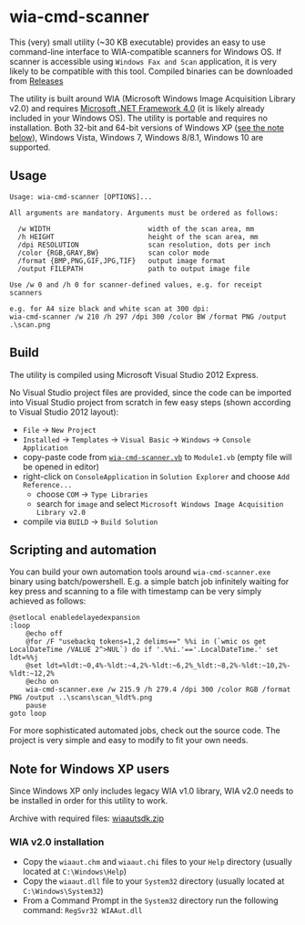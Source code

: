 # wia-cmd-scanner

This (very) small utility (~30 KB executable) provides an easy to use command-line interface to WIA-compatible scanners for Windows OS. If scanner is accessible using `Windows Fax and Scan` application, it is very likely to be compatible with this tool. Compiled binaries can be downloaded from [Releases](https://github.com/nagimov/wia-cmd-scanner/releases)

The utility is built around WIA (Microsoft Windows Image Acquisition Library v2.0) and requires [Microsoft .NET Framework 4.0](https://www.microsoft.com/en-us/download/details.aspx?id=17718) (it is likely already included in your Windows OS). The utility is portable and requires no installation. Both 32-bit and 64-bit versions of Windows XP ([see the note below](#note-for-windows-xp-users)), Windows Vista, Windows 7, Windows 8/8.1, Windows 10 are supported.

## Usage

```
Usage: wia-cmd-scanner [OPTIONS]...

All arguments are mandatory. Arguments must be ordered as follows:

  /w WIDTH                        width of the scan area, mm
  /h HEIGHT                       height of the scan area, mm
  /dpi RESOLUTION                 scan resolution, dots per inch
  /color {RGB,GRAY,BW}            scan color mode
  /format {BMP,PNG,GIF,JPG,TIF}   output image format
  /output FILEPATH                path to output image file

Use /w 0 and /h 0 for scanner-defined values, e.g. for receipt scanners

e.g. for A4 size black and white scan at 300 dpi:
wia-cmd-scanner /w 210 /h 297 /dpi 300 /color BW /format PNG /output .\scan.png
```

## Build

The utility is compiled using Microsoft Visual Studio 2012 Express.

No Visual Studio project files are provided, since the code can be imported into Visual Studio project from scratch in few easy steps (shown according to Visual Studio 2012 layout):

* `File` -> `New Project`
* `Installed` -> `Templates` -> `Visual Basic` -> `Windows` -> `Console Application`
* copy-paste code from [`wia-cmd-scanner.vb`](https://github.com/nagimov/wia-cmd-scanner/raw/master/wia-cmd-scanner.vb) to `Module1.vb` (empty file will be opened in editor)
* right-click on `ConsoleApplication` in `Solution Explorer` and choose `Add Reference...`
    + choose `COM` -> `Type Libraries`
    + search for `image` and select `Microsoft Windows Image Acquisition Library v2.0`
* compile via `BUILD` -> `Build Solution`

## Scripting and automation

You can build your own automation tools around `wia-cmd-scanner.exe` binary using batch/powershell. E.g. a simple batch job infinitely waiting for key press and scanning to a file with timestamp can be very simply achieved as follows:

```
@setlocal enabledelayedexpansion
:loop
    @echo off
    @for /F "usebackq tokens=1,2 delims==" %%i in (`wmic os get LocalDateTime /VALUE 2^>NUL`) do if '.%%i.'=='.LocalDateTime.' set ldt=%%j
    @set ldt=%ldt:~0,4%-%ldt:~4,2%-%ldt:~6,2%_%ldt:~8,2%-%ldt:~10,2%-%ldt:~12,2%
    @echo on
    wia-cmd-scanner.exe /w 215.9 /h 279.4 /dpi 300 /color RGB /format PNG /output ..\scans\scan_%ldt%.png
    pause
goto loop
```

For more sophisticated automated jobs, check out the source code. The project is very simple and easy to modify to fit your own needs.

## Note for Windows XP users

Since Windows XP only includes legacy WIA v1.0 library, WIA v2.0 needs to be installed in order for this utility to work.

Archive with required files: [wiaautsdk.zip](http://vbnet.mvps.org/files/updates/wiaautsdk.zip)

### WIA v2.0 installation

* Copy the `wiaaut.chm` and `wiaaut.chi` files to your `Help` directory (usually located at `C:\Windows\Help`)
* Copy the `wiaaut.dll` file to your `System32` directory (usually located at `C:\Windows\System32`)
* From a Command Prompt in the `System32` directory run the following command: `RegSvr32 WIAAut.dll`
